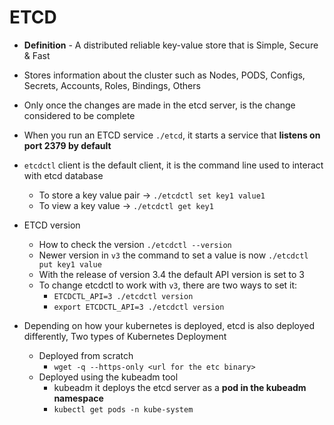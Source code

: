 # ETCD

- **Definition** - A distributed reliable key-value store that is Simple, Secure & Fast
- Stores information about the cluster such as Nodes, PODS, Configs, Secrets, Accounts, Roles, Bindings, Others
- Only once the changes are made in the etcd server, is the change considered to be complete
- When you run an ETCD service `./etcd`, it starts a service that **listens on port 2379 by default**
- `etcdctl` client is the default client, it is the command line used to interact with etcd database
  - To store a key value pair -> `./etcdctl set key1 value1`
  - To view a key value -> `./etcdctl get key1`
- ETCD version

  - How to check the version `./etcdctl --version`
  - Newer version in `v3` the command to set a value is now `./etcdctl put key1 value`
  - With the release of version 3.4 the default API version is set to 3
  - To change etcdctl to work with `v3`, there are two ways to set it:
    - `ETCDCTL_API=3 ./etcdctl version`
    - `export ETCDCTL_API=3 ./etcdctl version`

- Depending on how your kubernetes is deployed, etcd is also deployed differently, Two types of Kubernetes Deployment
  - Deployed from scratch
    - `wget -q --https-only <url for the etc binary>`
  - Deployed using the kubeadm tool
    - kubeadm it deploys the etcd server as a **pod in the kubeadm namespace**
    - `kubectl get pods -n kube-system`

